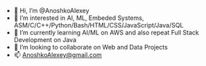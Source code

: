 - 👋 Hi, I’m @AnoshkoAlexey
- 👀 I’m interested in AI, ML, Embeded Systems, ASM/C/C++/Python/Bash/HTML/CSS/JavaScript/Java/SQL
- 🌱 I’m currently learning AI/ML on AWS and also repeat Full Stack Development on Java
- 💞️ I’m looking to collaborate on Web and Data Projects
- 📫 AnoshkoAlexey@gmail.com
